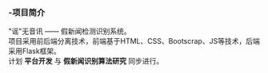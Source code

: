 ### -项目简介
"谣"无音讯 —— 假新闻检测识别系统。  
项目采用前后端分离技术，前端基于HTML、CSS、Bootscrap、JS等技术，后端采用Flask框架。  
计划 __平台开发__ 与 **假新闻识别算法研究** 同步进行。  
